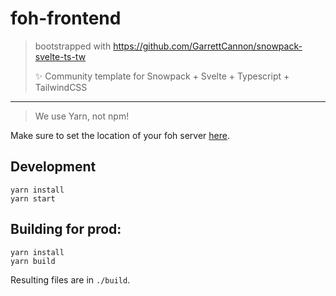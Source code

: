 # foh-frontend

> bootstrapped with https://github.com/GarrettCannon/snowpack-svelte-ts-tw 
> 
> ✨ Community template for Snowpack + Svelte + Typescript + TailwindCSS

---

> We use Yarn, not npm!

Make sure to set the location of your foh server [here](https://github.com/EmeraldSnorlax/foh-frontend/blob/b508ed67239a15e5668b92f91fcb356816adfa7e/src/index.ts#L5).

Development
---
```
yarn install
yarn start
```

Building for prod:
---
```
yarn install
yarn build
```

Resulting files are in `./build`.
